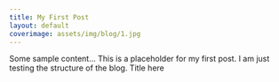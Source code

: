 ```yaml
---
title: My First Post
layout: default
coverimage: assets/img/blog/1.jpg
---
```


Some sample content...
This is a placeholder for my first post. 
I am just testing the structure of the blog. 
Title here